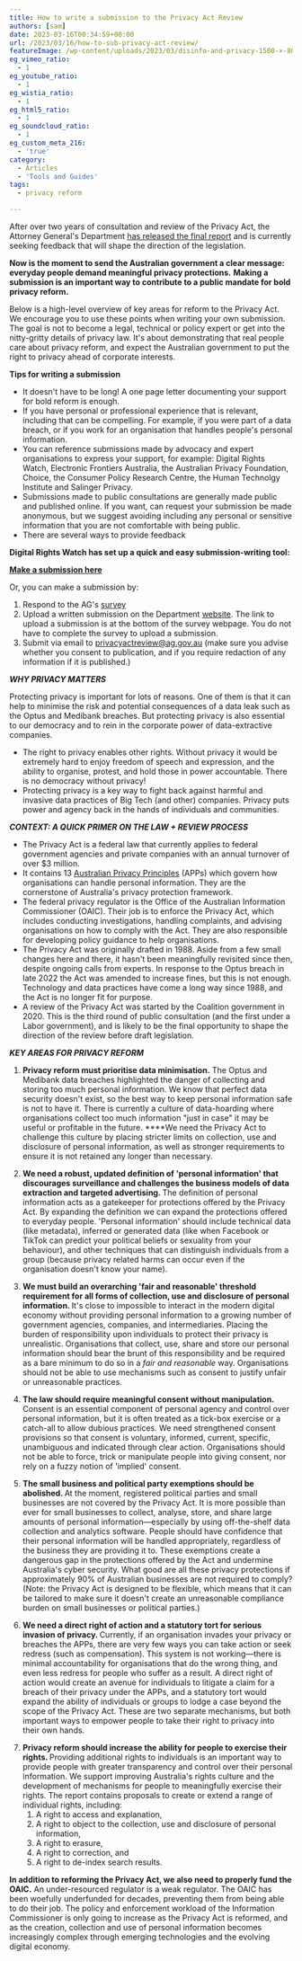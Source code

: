 ```yaml
---
title: How to write a submission to the Privacy Act Review
authors: [sam]
date: 2023-03-16T00:34:59+00:00
url: /2023/03/16/how-to-sub-privacy-act-review/
featureImage: /wp-content/uploads/2023/03/disinfo-and-privacy-1500-×-800-px-6.png
eg_vimeo_ratio:
  - 1
eg_youtube_ratio:
  - 1
eg_wistia_ratio:
  - 1
eg_html5_ratio:
  - 1
eg_soundcloud_ratio:
  - 1
eg_custom_meta_216:
  - 'true'
category:
  - Articles
  - 'Tools and Guides'
tags:
  - privacy reform

---
```

After over two years of consultation and review of the Privacy Act, the Attorney General's Department [has released the final report][1] and is currently seeking feedback that will shape the direction of the legislation.

**Now is the moment to send the Australian government a clear message: everyday people demand meaningful privacy protections.** **Making a submission is an important way to contribute to a public mandate for bold privacy reform.**

Below is a high-level overview of key areas for reform to the Privacy Act. We encourage you to use these points when writing your own submission. The goal is not to become a legal, technical or policy expert or get into the nitty-gritty details of privacy law. It's about demonstrating that real people care about privacy reform, and expect the Australian government to put the right to privacy ahead of corporate interests.

**Tips for writing a submission**

  * It doesn't have to be long! A one page letter documenting your support for bold reform is enough.
  * If you have personal or professional experience that is relevant, including that can be compelling. For example, if you were part of a data breach, or if you work for an organisation that handles people's personal information.
  * You can reference submissions made by advocacy and expert organisations to express your support, for example: Digital Rights Watch, Electronic Frontiers Australia, the Australian Privacy Foundation, Choice, the Consumer Policy Research Centre, the Human Technolgy Institute and Salinger Privacy.
  * Submissions made to public consultations are generally made public and published online. If you want, can request your submission be made anonymous, but we suggest avoiding including any personal or sensitive information that you are not comfortable with being public.
  * There are several ways to provide feedback

<p class="has-text-align-center">
  <strong>Digital Rights Watch has set up a quick and easy submission-writing tool:</strong>
</p>

<div class="wp-block-buttons is-layout-flex wp-block-buttons-is-layout-flex">
  <div class="wp-block-button aligncenter">
    <a class="wp-block-button__link wp-element-button" href="https://actionnetwork.org/letters/make-a-submission-to-the-privacy-act-review/" target="_blank" rel="noreferrer noopener"><strong>Make a submission here</strong></a>
  </div>
</div>

Or, you can make a submission by:

  1. Respond to the AG's [survey][2]
  2. Upload a written submission on the Department [website][2]. The link to upload a submission is at the bottom of the survey webpage. You do not have to complete the survey to upload a submission.
  3. Submit via email to <privacyactreview@ag.gov.au> (make sure you advise whether you consent to publication, and if you require redaction of any information if it is published.)

**_WHY PRIVACY MATTERS_**

Protecting privacy is important for lots of reasons. One of them is that it can help to minimise the risk and potential consequences of a data leak such as the Optus and Medibank breaches. But protecting privacy is also essential to our democracy and to rein in the corporate power of data-extractive companies.

  * The right to privacy enables other rights. Without privacy it would be extremely hard to enjoy freedom of speech and expression, and the ability to organise, protest, and hold those in power accountable. There is no democracy without privacy!
  * Protecting privacy is a key way to fight back against harmful and invasive data practices of Big Tech (and other) companies. Privacy puts power and agency back in the hands of individuals and communities.

**_CONTEXT: A QUICK PRIMER ON THE LAW + REVIEW PROCESS_**

  * The Privacy Act is a federal law that currently applies to federal government agencies and private companies with an annual turnover of over $3 million.
  * It contains 13 [Australian Privacy Principles][3] (APPs) which govern how organisations can handle personal information. They are the cornerstone of Australia's privacy protection framework.
  * The federal privacy regulator is the Office of the Australian Information Commissioner (OAIC). Their job is to enforce the Privacy Act, which includes conducting investigations, handling complaints, and advising organisations on how to comply with the Act. They are also responsible for developing policy guidance to help organisations.
  * The Privacy Act was originally drafted in 1988. Aside from a few small changes here and there, it hasn't been meaningfully revisited since then, despite ongoing calls from experts. In response to the Optus breach in late 2022 the Act was amended to increase fines, but this is not enough. Technology and data practices have come a long way since 1988, and the Act is no longer fit for purpose.
  * A review of the Privacy Act was started by the Coalition government in 2020. This is the third round of public consultation (and the first under a Labor government), and is likely to be the final opportunity to shape the direction of the review before draft legislation.

**_KEY AREAS FOR PRIVACY REFORM_**

  1. **Privacy reform must prioritise data minimisation.** The Optus and Medibank data breaches highlighted the danger of collecting and storing too much personal information. We know that perfect data security doesn't exist, so the best way to keep personal information safe is not to have it. There is currently a culture of data-hoarding where organisations collect too much information "just in case" it may be useful or profitable in the future. ****We need the Privacy Act to challenge this culture by placing stricter limits on collection, use and disclosure of personal information, as well as stronger requirements to ensure it is not retained any longer than necessary.

<ol start="2">
  <li>
    <strong>We need a robust, updated definition of 'personal information' that discourages surveillance and challenges the business models of data extraction and targeted advertising. </strong>The definition of personal information acts as a gatekeeper for protections offered by the Privacy Act. By expanding the definition we can expand the protections offered to everyday people. 'Personal information' should include technical data (like metadata), inferred or generated data (like when Facebook or TikTok can predict your political beliefs or sexuality from your behaviour), and other techniques that can distinguish individuals from a group (because privacy related harms can occur even if the organisation doesn't know your name).
  </li>
</ol>

<ol start="3">
  <li>
    <strong>We must build an overarching 'fair and reasonable' threshold requirement for </strong><strong>all</strong><strong> forms of collection, use and disclosure of personal information. </strong>It's close to impossible to interact in the modern digital economy without providing personal information to a growing number of government agencies, companies, and intermediaries. Placing the burden of responsibility upon individuals to protect their privacy is unrealistic. Organisations that collect, use, share and store our personal information should bear the brunt of this responsibility and be required as a bare minimum to do so in a <em>fair and reasonable</em> way. Organisations should not be able to use mechanisms such as consent to justify unfair or unreasonable practices.
  </li>
</ol>

<ol start="4">
  <li>
    <strong>The law should require meaningful consent without manipulation. </strong>Consent is an essential component of personal agency and control over personal information, but it is often treated as a tick-box exercise or a catch-all to allow dubious practices. We need strengthened consent provisions so that consent is voluntary, informed, current, specific, unambiguous and indicated through clear action. Organisations should not be able to force, trick or manipulate people into giving consent, nor rely on a fuzzy notion of 'implied' consent.
  </li>
</ol>

<ol start="5">
  <li>
    <strong>The small business and political party exemptions should be abolished. </strong>At the moment, registered political parties and small businesses are not covered by the Privacy Act. It is more possible than ever for small businesses to collect, analyse, store, and share large amounts of personal information—especially by using off-the-shelf data collection and analytics software. People should have confidence that their personal information will be handled appropriately, regardless of the business they are providing it to. These exemptions create a dangerous gap in the protections offered by the Act and undermine Australia's cyber security. What good are all these privacy protections if approximately 90% of Australian businesses are not required to comply? (Note: the Privacy Act is designed to be flexible, which means that it can be tailored to make sure it doesn't create an unreasonable compliance burden on small businesses or political parties.)
  </li>
</ol>

<ol start="6">
  <li>
    <strong>We need a direct right of action </strong><strong>and</strong><strong> a statutory tort for serious invasion of privacy. </strong>Currently, if an organisation invades your privacy or breaches the APPs, there are very few ways you can take action or seek redress (such as compensation). This system is not working—there is minimal accountability for organisations that do the wrong thing, and even less redress for people who suffer as a result. A direct right of action would create an avenue for individuals to litigate a claim for a breach of their privacy under the APPs, and a statutory tort would expand the ability of individuals or groups to lodge a case beyond the scope of the Privacy Act. These are two separate mechanisms, but both important ways to empower people to take their right to privacy into their own hands.
  </li>
</ol>

<ol start="7">
  <li>
    <strong>Privacy reform should increase the ability for people to exercise their rights. </strong>Providing additional rights to individuals is an important way to provide people with greater transparency and control over their personal information. We support improving Australia's rights culture and the development of mechanisms for people to meaningfully exercise their rights. The report contains proposals to create or extend a range of individual rights, including: <ol>
      <li>
        A right to access and explanation,
      </li>
      <li>
        A right to object to the collection, use and disclosure of personal information,
      </li>
      <li>
        A right to erasure,
      </li>
      <li>
        A right to correction, and
      </li>
      <li>
        A right to de-index search results.
      </li>
    </ol>
  </li>
</ol>

**In addition to reforming the Privacy Act, we also need to properly fund the OAIC.** An under-resourced regulator is a weak regulator. The OAIC has been woefully underfunded for decades, preventing them from being able to do their job. The policy and enforcement workload of the Information Commissioner is only going to increase as the Privacy Act is reformed, and as the creation, collection and use of personal information becomes increasingly complex through emerging technologies and the evolving digital economy.

 [1]: https://www.ag.gov.au/rights-and-protections/publications/privacy-act-review-report?link_id=0&can_id=2af2e058014cede074b65017aa9a247b&source=email-the-report-weve-all-been-waiting-for-2&email_referrer=&email_subject=its-time-to-tell-the-australian-government-to-get-privacy-right
 [2]: https://consultations.ag.gov.au/integrity/privacy-act-review-report/consultation/
 [3]: https://www.oaic.gov.au/privacy/australian-privacy-principles
